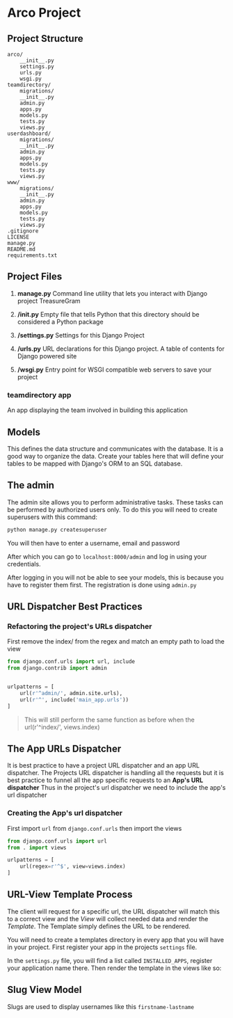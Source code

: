 # Arco Project


## Project Structure

    arco/
        __init__.py
        settings.py
        urls.py
        wsgi.py
    teamdirectory/
        migrations/
        __init__.py
        admin.py
        apps.py
        models.py
        tests.py
        views.py
    userdashboard/
        migrations/
        __init__.py
        admin.py
        apps.py
        models.py
        tests.py
        views.py        
    www/
        migrations/
        __init__.py
        admin.py
        apps.py
        models.py
        tests.py
        views.py    
    .gitignore
    LICENSE
    manage.py
    README.md
    requirements.txt

## Project Files

1. __manage.py__
    Command line utility that lets you interact with Django project TreasureGram

2. __<app>/__init__.py__
    Empty file that tells Python that this directory should be considered a Python package
    
3. __<app>/settings.py__
    Settings for this Django Project

4. __<app>/urls.py__
    URL declarations for this Django project. A table of contents for Django powered site

5. __<app>/wsgi.py__
   Entry point for WSGI compatible web servers to save your project
  
    
### teamdirectory app
  
  An app displaying the team involved in building this application
  
## Models

This defines the data structure and communicates with the database. It is a good way to organize the data.
Create your tables here that will define your tables to be mapped with Django's ORM to an SQL database.


## The admin

The admin site allows you to perform administrative tasks. These tasks can be performed by authorized users only. To do this you will need to create superusers with this command:

``` bash
python manage.py createsuperuser
```

You will then have to enter a username, email and password

After which you can go to `localhost:8000/admin` and log in using your credentials.

After logging in you will not be able to see your models, this is because you have to register them first. The registration is done using `admin.py`

## URL Dispatcher Best Practices

### Refactoring the project's URLs dispatcher
First remove the index/ from the regex and match an empty path to load the view

``` python
from django.conf.urls import url, include
from django.contrib import admin


urlpatterns = [
    url(r'^admin/', admin.site.urls),
    url(r'^', include('main_app.urls'))
]
```
> This will still perform the same function as before when the url(r'^index/', views.index)
 
## The App URLs Dispatcher

It is best practice to have a project URL dispatcher and an app URL dispatcher. The Projects URL dispatcher is handling all the requests but it is best practice to funnel all the app specific requests to an **App's URL dispatcher**
Thus in the project's url dispatcher we need to include the app's url dispatcher

### Creating the App's url dispatcher

First import `url` from `django.conf.urls` then import the views

``` python
from django.conf.urls import url
from . import views

urlpatterns = [
    url(regex=r'^$', view=views.index)
]
```

## URL-View Template Process

The client will request for a specific url, the URL dispatcher will match this to a correct view and the *View* will collect needed data and render the *Template*. The Template simply defines the URL to be rendered.

You will need to create a templates directory in every app that you will have in your project.
First register your app in the projects `settings` file.

In the `settings.py` file, you will find a list called `INSTALLED_APPS`, register your application name there.
Then render the template in the views like so:
    
## Slug View Model
    
Slugs are used to display usernames like this `firstname-lastname` 